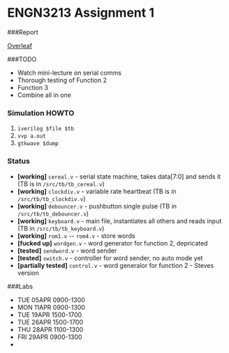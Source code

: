 # ENGN3213 Assignment 1

###Report

[Overleaf](https://www.overleaf.com/4752390rdbzzc)

###TODO

* Watch mini-lecture on serial comms
* Thorough testing of Function 2
* Function 3
* Combine all in one

### Simulation HOWTO

1. `iverilog $file $tb`
2. `vvp a.out`
3. `gtkwave $dump`

### Status

* **[working]** `cereal.v` - serial state machine, takes data[7:0] and sends it (TB is in `/src/tb/tb_cereal.v`)
* **[working]** `clockdiv.v` - variable rate heartbeat (TB is in `/src/tb/tb_clockdiv.v`)
* **[working]** `debouncer.v` - pushbutton single pulse (TB in `/src/tb/tb_debouncer.v`)
* **[working]** `keyboard.v` - main file, instantiates all others and reads input (TB in `/src/tb/tb_keyboard.v`)
* **[working]** `rom1.v` -- `rom4.v` - store words
* **[fucked up]** `wordgen.v` - word generator for function 2, depricated
* **[tested]** `sendword.v` - word sender
* **[tested]** `switch.v` - controller for word sender, no auto mode yet
* **[partially tested]** `control.v` - word generalor for function 2 - Steves version

###Labs

* TUE 05APR 0900-1300
* MON 11APR 0900-1300
* TUE 19APR 1500-1700
* TUE 26APR 1500-1700
* THU 28APR 1100-1300
* FRI 29APR 0900-1300
* 

